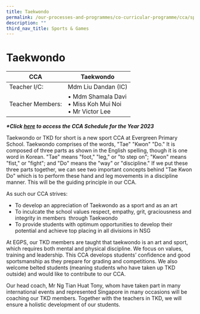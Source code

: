 ```yaml
---
title: Taekwondo
permalink: /our-processes-and-programmes/co-curricular-programme/cca/sports-n-games/taekwondo/
description: ""
third_nav_title: Sports & Games
---
```

# **Taekwondo**

| CCA   	| Taekwondo 	|
|---	|---	|
| Teacher I/C:   	| Mdm Liu Dandan (IC) 	|
| Teacher Members:  	| • Mdm Shamala Davi<br>• Miss Koh Mui Noi<br>• Mr Victor Lee	|



**_\*Click [here](https://docs.google.com/document/d/19yQQeYbcNUBPsW_j2nrgEeGdv8sUMdf_e79um_QsFDM/edit) to access the CCA Schedule for the Year 2023_**

Taekwondo or TKD for short is a new sport CCA at Evergreen Primary School. Taekwondo comprises of the words, "Tae" "Kwon" "Do." It is composed of three parts as shown in the English spelling, though it is one word in Korean. "Tae" means "foot," "leg," or "to step on"; "Kwon" means "fist," or "fight"; and "Do" means the "way" or "discipline." If we put these three parts together, we can see two important concepts behind "Tae Kwon Do" which is to perform these hand and leg movements in a discipline manner. This will be the guiding principle in our CCA.

As such our CCA strives:

* To develop an appreciation of Taekwondo as a sport and as an art
* To inculcate the school values respect, empathy, grit, graciousness and integrity in members  through Taekwondo
* To provide students with optimum opportunities to develop their potential and achieve top placing in all divisions in NSG

At EGPS, our TKD members are taught that taekwondo is an art and sport, which requires both mental and physical discipline. We focus on values, training and leadership. This CCA develops students’ confidence and good sportsmanship as they prepare for grading and competitions. We also welcome belted students (meaning students who have taken up TKD outside) and would like to contribute to our CCA.

Our head coach, Mr Ng Tian Huat Tony, whom have taken part in many international events and represented Singapore in many occasions will be coaching our TKD members. Together with the teachers in TKD, we will ensure a holistic development of our students.